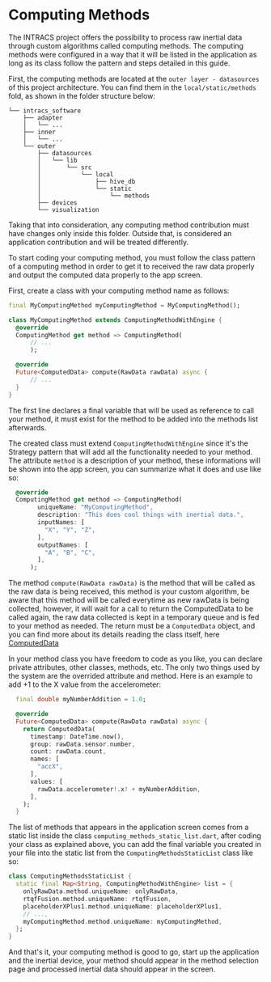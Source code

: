 # Computing Methods

The INTRACS project offers the possibility to process raw inertial data through custom algorithms called computing methods. The computing methods were configured in a way that it will be listed in the application as long as its class follow the pattern and steps detailed in this guide.

First, the computing methods are located at the `outer layer - datasources` of this project architecture. You can find them in the `local/static/methods` fold, as shown in the folder structure below:

```
└── intracs_software
    ├── adapter
    │   └── ...
    ├── inner
    │   └── ...
    └── outer
        ├── datasources
        │   └── lib
        │       └── src
        │           └── local
        │               ├── hive_db
        │               └── static
        │                   └── methods
        ├── devices
        └── visualization
```

Taking that into consideration, any computing method contribution must have changes only inside this folder. Outside that, is considered an application contribution and will be treated differently.

To start coding your computing method, you must follow the class pattern of a computing method in order to get it to received the raw data properly and output the computed data properly to the app screen.

First, create a class with your computing method name as follows:

```dart
final MyComputingMethod myComputingMethod = MyComputingMethod();

class MyComputingMethod extends ComputingMethodWithEngine {
  @override
  ComputingMethod get method => ComputingMethod(
      // ...
      );

  @override
  Future<ComputedData> compute(RawData rawData) async {
      // ...
  }
}
```

The first line declares a final variable that will be used as reference to call your method, it must exist for the method to be added into the methods list afterwards.

The created class must extend `ComputingMethodWithEngine` since it's the Strategy pattern that will add all the functionality needed to your method. The attribute `method` is a description of your method, these informations will be shown into the app screen, you can summarize what it does and use like so:

```dart
  @override
  ComputingMethod get method => ComputingMethod(
        uniqueName: "MyComputingMethod",
        description: "This does cool things with inertial data.",
        inputNames: [
          "X", "Y", "Z",
        ],
        outputNames: [
          "A", "B", "C",
        ],
      );
```

The method `compute(RawData rawData)` is the method that will be called as the raw data is being received, this method is your custom algorithm, be aware that this method will be called everytime as new rawData is being collected, however, it will wait for a call to return the ComputedData to be called again, the raw data collected is kept in a temporary queue and is fed to your method as needed. The return must be a `ComputedData` object, and you can find more about its details reading the class itself, here [ComputedData](https://github.com/brunotacca/INTRACS/blob/main/intracs_software/inner/entities/lib/src/entities/computed_data.dart)

In your method class you have freedom to code as you like, you can declare private attributes, other classes, methods, etc. The only two things used by the system are the overrided attribute and method. Here is an example to add +1 to the X value from the accelerometer:

```dart
  final double myNumberAddition = 1.0;

  @override
  Future<ComputedData> compute(RawData rawData) async {
    return ComputedData(
      timestamp: DateTime.now(),
      group: rawData.sensor.number,
      count: rawData.count,
      names: [
        "accX",
      ],
      values: [
        rawData.accelerometer!.x! + myNumberAddition,
      ],
    );
  }
```

The list of methods that appears in the application screen comes from a static list inside the class `computing_methods_static_list.dart`, after coding your class as explained above, you can add the final variable you created in your file into the static list from the `ComputingMethodsStaticList` class like so:

```dart
class ComputingMethodsStaticList {
  static final Map<String, ComputingMethodWithEngine> list = {
    onlyRawData.method.uniqueName: onlyRawData,
    rtqfFusion.method.uniqueName: rtqfFusion,
    placeholderXPlus1.method.uniqueName: placeholderXPlus1,
    // ...,
    myComputingMethod.method.uniqueName: myComputingMethod,
  };
}

```

And that's it, your computing method is good to go, start up the application and the inertial device, your method should appear in the method selection page and processed inertial data should appear in the screen.